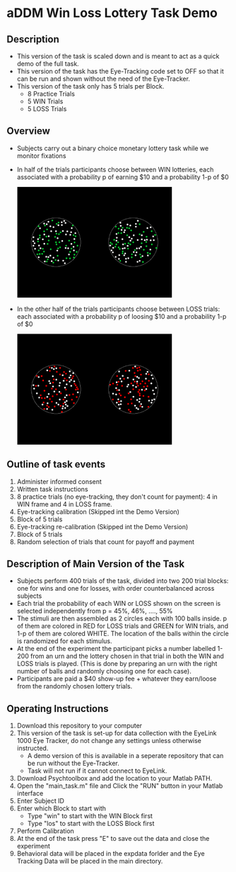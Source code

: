 # aDDM Win Loss Lottery Task Demo

## Description
* This version of the task is scaled down and is meant to act as a quick demo of the full task. 
* This version of the task has the Eye-Tracking code set to OFF so that it can be run and shown without the need of the Eye-Tracker. 
* This version of the task only has 5 trials per Block. 
     - 8 Practice Trials
     - 5 WIN Trials
     - 5 LOSS Trials

## Overview
* Subjects carry out a binary choice monetary lottery task while we monitor fixations
* In half of the trials participants choose between WIN lotteries, each associated with a probability p of earning $10 and a probability 1-p of $0

     <img src="images/win_stim.png" style="height: 250px; width: 350px">

* In the other half of the trials participants choose between LOSS trials: each associated  with a probability p of loosing $10 and a probability 1-p of $0

     <img src="images/loss_stim.png" style="height: 250px; width: 350px">


## Outline of task events
1. Administer informed consent
2. Written task instructions
3. 8 practice trials (no eye-tracking, they don't count for payment): 4 in WIN frame and 4 in LOSS frame.
4. Eye-tracking calibration (Skipped int the Demo Version)
5. Block of 5 trials
6. Eye-tracking re-calibration (Skipped int the Demo Version)
7. Block of 5 trials
8. Random selection of trials that count for payoff and payment

## Description of Main Version of the Task
* Subjects perform 400 trials of the task, divided into two 200 trial blocks: one for wins and one for losses, with order counterbalanced across subjects
* Each trial the probability of each WIN or LOSS shown on the screen is selected independently from p = 45%, 46%, ...., 55%
* The stimuli are then assembled as 2 circles each with 100 balls inside. p of them are colored in RED for LOSS trials and GREEN for WIN trials, and 1-p of them are colored WHITE. The location of the balls within the circle is randomized for each stimulus. 
* At the end of the experiment the participant picks a number labelled 1-200 from an urn and the lottery chosen in that trial in both the WIN and LOSS trials is played. (This is done by preparing an urn with the right number of balls and randomly choosing one for each case). 
* Participants are paid a $40 show-up fee + whatever they earn/loose from the randomly chosen lottery trials.

## Operating Instructions
1. Download this repository to your computer
2. This version of the task is set-up for data collection with the EyeLink 1000 Eye Tracker, do not change any settings unless otherwise instructed. 
     - A demo version of this is available in a seperate repository that can be run without the Eye-Tracker. 
     - Task will not run if it cannot connect to EyeLink.
3. Download Psychtoolbox and add the location to your Matlab PATH. 
4. Open the "main_task.m" file and Click the "RUN" button in your Matlab interface
5. Enter Subject ID
6. Enter which Block to start with
     - Type "win" to start with the WIN Block first
     - Type "los" to start with the LOSS Block first
7. Perform Calibration
8. At the end of the task press "E" to save out the data and close the experiment
9. Behavioral data will be placed in the expdata forlder and the Eye Tracking Data will be placed in the main directory.
